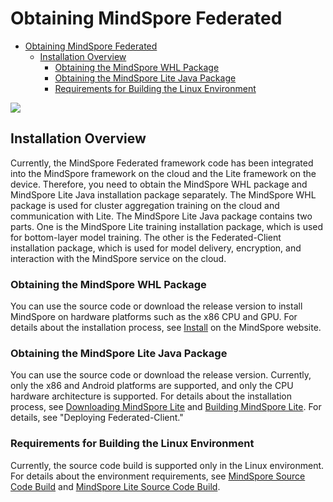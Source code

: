# Obtaining MindSpore Federated

<!-- TOC -->

- [Obtaining MindSpore Federated](#obtaining-mindspore-federated)
    - [Installation Overview](#installation-overview)
        - [Obtaining the MindSpore WHL Package](#obtaining-the-mindspore-whl-package)
        - [Obtaining the MindSpore Lite Java Package](#obtaining-the-mindspore-lite-java-package)
        - [Requirements for Building the Linux Environment](#requirements-for-building-the-linux-environment)

<!-- /TOC -->

<a href="https://gitee.com/mindspore/docs/blob/master/docs/federated/docs/source_en/federated_install.md" target="_blank"><img src="https://gitee.com/mindspore/docs/raw/master/resource/_static/logo_source_en.png"></a>

## Installation Overview

Currently, the MindSpore Federated framework code has been integrated into the MindSpore framework on the cloud and the Lite framework on the device. Therefore, you need to obtain the MindSpore WHL package and MindSpore Lite Java installation package separately. The MindSpore WHL package is used for cluster aggregation training on the cloud and communication with Lite. The MindSpore Lite Java package contains two parts. One is the MindSpore Lite training installation package, which is used for bottom-layer model training. The other is the Federated-Client installation package, which is used for model delivery, encryption, and interaction with the MindSpore service on the cloud.

### Obtaining the MindSpore WHL Package

You can use the source code or download the release version to install MindSpore on hardware platforms such as the x86 CPU and GPU. For details about the installation process, see [Install](https://www.mindspore.cn/install/en) on the MindSpore website.

### Obtaining the MindSpore Lite Java Package

You can use the source code or download the release version. Currently, only the x86 and Android platforms are supported, and only the CPU hardware architecture is supported. For details about the installation process, see [Downloading MindSpore Lite](https://www.mindspore.cn/lite/docs/en/master/use/downloads.html) and [Building MindSpore Lite](https://www.mindspore.cn/lite/docs/en/master/use/build.html). For details, see "Deploying Federated-Client."

### Requirements for Building the Linux Environment

Currently, the source code build is supported only in the Linux environment. For details about the environment requirements, see [MindSpore Source Code Build](https://www.mindspore.cn/install/en) and [MindSpore Lite Source Code Build](https://www.mindspore.cn/lite/docs/en/master/use/build.html).
